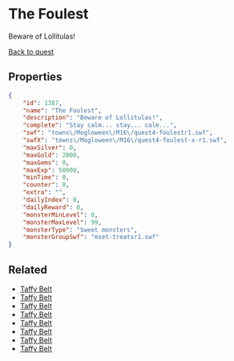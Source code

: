 # The Foulest

Beware of Lollitulas!

[Back to quest](../quests.md)

## Properties

```json
{
    "id": 1387,
    "name": "The Foulest",
    "description": "Beware of Lollitulas!",
    "complete": "Stay calm... stay... calm...",
    "swf": "towns\/Mogloween\/M16\/quest4-foulestr1.swf",
    "swfX": "towns\/Mogloween\/M16\/quest4-foulest-x-r1.swf",
    "maxSilver": 0,
    "maxGold": 2000,
    "maxGems": 0,
    "maxExp": 50000,
    "minTime": 0,
    "counter": 0,
    "extra": "",
    "dailyIndex": 0,
    "dailyReward": 0,
    "monsterMinLevel": 0,
    "monsterMaxLevel": 99,
    "monsterType": "Sweet monsters",
    "monsterGroupSwf": "mset-treatsr1.swf"
}
```

## Related

- [Taffy Belt](../items/16477-taffy-belt.md)
- [Taffy Belt](../items/16478-taffy-belt.md)
- [Taffy Belt](../items/16479-taffy-belt.md)
- [Taffy Belt](../items/16480-taffy-belt.md)
- [Taffy Belt](../items/16481-taffy-belt.md)
- [Taffy Belt](../items/16482-taffy-belt.md)
- [Taffy Belt](../items/16483-taffy-belt.md)
- [Taffy Belt](../items/16484-taffy-belt.md)

